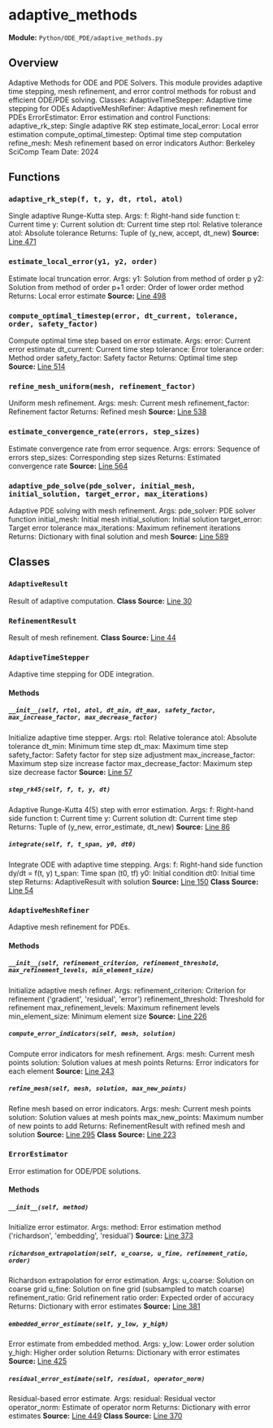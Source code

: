 # adaptive_methods
**Module:** `Python/ODE_PDE/adaptive_methods.py`
## Overview
Adaptive Methods for ODE and PDE Solvers.
This module provides adaptive time stepping, mesh refinement, and error control
methods for robust and efficient ODE/PDE solving.
Classes:
AdaptiveTimeStepper: Adaptive time stepping for ODEs
AdaptiveMeshRefiner: Adaptive mesh refinement for PDEs
ErrorEstimator: Error estimation and control
Functions:
adaptive_rk_step: Single adaptive RK step
estimate_local_error: Local error estimation
compute_optimal_timestep: Optimal time step computation
refine_mesh: Mesh refinement based on error indicators
Author: Berkeley SciComp Team
Date: 2024
## Functions
### `adaptive_rk_step(f, t, y, dt, rtol, atol)`
Single adaptive Runge-Kutta step.
Args:
f: Right-hand side function
t: Current time
y: Current solution
dt: Current time step
rtol: Relative tolerance
atol: Absolute tolerance
Returns:
Tuple of (y_new, accept, dt_new)
**Source:** [Line 471](Python/ODE_PDE/adaptive_methods.py#L471)
### `estimate_local_error(y1, y2, order)`
Estimate local truncation error.
Args:
y1: Solution from method of order p
y2: Solution from method of order p+1
order: Order of lower order method
Returns:
Local error estimate
**Source:** [Line 498](Python/ODE_PDE/adaptive_methods.py#L498)
### `compute_optimal_timestep(error, dt_current, tolerance, order, safety_factor)`
Compute optimal time step based on error estimate.
Args:
error: Current error estimate
dt_current: Current time step
tolerance: Error tolerance
order: Method order
safety_factor: Safety factor
Returns:
Optimal time step
**Source:** [Line 514](Python/ODE_PDE/adaptive_methods.py#L514)
### `refine_mesh_uniform(mesh, refinement_factor)`
Uniform mesh refinement.
Args:
mesh: Current mesh
refinement_factor: Refinement factor
Returns:
Refined mesh
**Source:** [Line 538](Python/ODE_PDE/adaptive_methods.py#L538)
### `estimate_convergence_rate(errors, step_sizes)`
Estimate convergence rate from error sequence.
Args:
errors: Sequence of errors
step_sizes: Corresponding step sizes
Returns:
Estimated convergence rate
**Source:** [Line 564](Python/ODE_PDE/adaptive_methods.py#L564)
### `adaptive_pde_solve(pde_solver, initial_mesh, initial_solution, target_error, max_iterations)`
Adaptive PDE solving with mesh refinement.
Args:
pde_solver: PDE solver function
initial_mesh: Initial mesh
initial_solution: Initial solution
target_error: Target error tolerance
max_iterations: Maximum refinement iterations
Returns:
Dictionary with final solution and mesh
**Source:** [Line 589](Python/ODE_PDE/adaptive_methods.py#L589)
## Classes
### `AdaptiveResult`
Result of adaptive computation.
**Class Source:** [Line 30](Python/ODE_PDE/adaptive_methods.py#L30)
### `RefinementResult`
Result of mesh refinement.
**Class Source:** [Line 44](Python/ODE_PDE/adaptive_methods.py#L44)
### `AdaptiveTimeStepper`
Adaptive time stepping for ODE integration.
#### Methods
##### `__init__(self, rtol, atol, dt_min, dt_max, safety_factor, max_increase_factor, max_decrease_factor)`
Initialize adaptive time stepper.
Args:
rtol: Relative tolerance
atol: Absolute tolerance
dt_min: Minimum time step
dt_max: Maximum time step
safety_factor: Safety factor for step size adjustment
max_increase_factor: Maximum step size increase factor
max_decrease_factor: Maximum step size decrease factor
**Source:** [Line 57](Python/ODE_PDE/adaptive_methods.py#L57)
##### `step_rk45(self, f, t, y, dt)`
Adaptive Runge-Kutta 4(5) step with error estimation.
Args:
f: Right-hand side function
t: Current time
y: Current solution
dt: Current time step
Returns:
Tuple of (y_new, error_estimate, dt_new)
**Source:** [Line 86](Python/ODE_PDE/adaptive_methods.py#L86)
##### `integrate(self, f, t_span, y0, dt0)`
Integrate ODE with adaptive time stepping.
Args:
f: Right-hand side function dy/dt = f(t, y)
t_span: Time span (t0, tf)
y0: Initial condition
dt0: Initial time step
Returns:
AdaptiveResult with solution
**Source:** [Line 150](Python/ODE_PDE/adaptive_methods.py#L150)
**Class Source:** [Line 54](Python/ODE_PDE/adaptive_methods.py#L54)
### `AdaptiveMeshRefiner`
Adaptive mesh refinement for PDEs.
#### Methods
##### `__init__(self, refinement_criterion, refinement_threshold, max_refinement_levels, min_element_size)`
Initialize adaptive mesh refiner.
Args:
refinement_criterion: Criterion for refinement ('gradient', 'residual', 'error')
refinement_threshold: Threshold for refinement
max_refinement_levels: Maximum refinement levels
min_element_size: Minimum element size
**Source:** [Line 226](Python/ODE_PDE/adaptive_methods.py#L226)
##### `compute_error_indicators(self, mesh, solution)`
Compute error indicators for mesh refinement.
Args:
mesh: Current mesh points
solution: Solution values at mesh points
Returns:
Error indicators for each element
**Source:** [Line 243](Python/ODE_PDE/adaptive_methods.py#L243)
##### `refine_mesh(self, mesh, solution, max_new_points)`
Refine mesh based on error indicators.
Args:
mesh: Current mesh points
solution: Solution values at mesh points
max_new_points: Maximum number of new points to add
Returns:
RefinementResult with refined mesh and solution
**Source:** [Line 295](Python/ODE_PDE/adaptive_methods.py#L295)
**Class Source:** [Line 223](Python/ODE_PDE/adaptive_methods.py#L223)
### `ErrorEstimator`
Error estimation for ODE/PDE solutions.
#### Methods
##### `__init__(self, method)`
Initialize error estimator.
Args:
method: Error estimation method ('richardson', 'embedding', 'residual')
**Source:** [Line 373](Python/ODE_PDE/adaptive_methods.py#L373)
##### `richardson_extrapolation(self, u_coarse, u_fine, refinement_ratio, order)`
Richardson extrapolation for error estimation.
Args:
u_coarse: Solution on coarse grid
u_fine: Solution on fine grid (subsampled to match coarse)
refinement_ratio: Grid refinement ratio
order: Expected order of accuracy
Returns:
Dictionary with error estimates
**Source:** [Line 381](Python/ODE_PDE/adaptive_methods.py#L381)
##### `embedded_error_estimate(self, y_low, y_high)`
Error estimate from embedded method.
Args:
y_low: Lower order solution
y_high: Higher order solution
Returns:
Dictionary with error estimates
**Source:** [Line 425](Python/ODE_PDE/adaptive_methods.py#L425)
##### `residual_error_estimate(self, residual, operator_norm)`
Residual-based error estimate.
Args:
residual: Residual vector
operator_norm: Estimate of operator norm
Returns:
Dictionary with error estimates
**Source:** [Line 449](Python/ODE_PDE/adaptive_methods.py#L449)
**Class Source:** [Line 370](Python/ODE_PDE/adaptive_methods.py#L370)